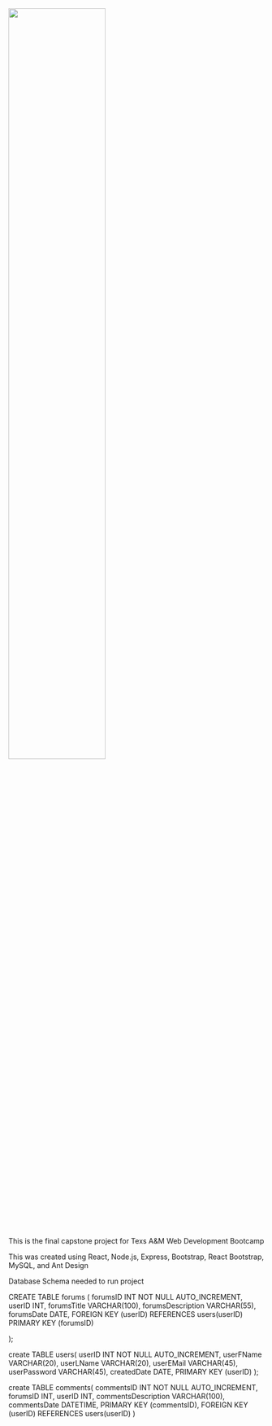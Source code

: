 <div>
  <img src="https://raw.githubusercontent.com/artlaman/chalice-icon-theme/master/assets/harold.jpg" width=61.5%>
</div>

This is the final capstone project for Texs A&M Web Development Bootcamp

This was created using React, Node.js, Express, Bootstrap, React Bootstrap, MySQL, and Ant Design



Database Schema needed to run project

CREATE TABLE forums (
    forumsID INT NOT NULL AUTO_INCREMENT,
    userID INT,
    forumsTitle VARCHAR(100),
    forumsDescription VARCHAR(55),
    forumsDate DATE,
    FOREIGN KEY (userID) REFERENCES users(userID)
    PRIMARY KEY (forumsID)
   
    
);


create TABLE users(
  userID INT NOT NULL AUTO_INCREMENT,
  userFName VARCHAR(20),
  userLName VARCHAR(20),
  userEMail VARCHAR(45),
  userPassword VARCHAR(45),
  createdDate DATE,
  PRIMARY KEY (userID)
);


create TABLE comments(
  commentsID INT NOT NULL AUTO_INCREMENT,
  forumsID INT,
  userID INT,
  commentsDescription VARCHAR(100),
  commentsDate DATETIME,
  PRIMARY KEY (commentsID),
  FOREIGN KEY (userID) REFERENCES users(userID)
)
